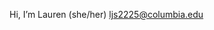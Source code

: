 Hi, I’m Lauren (she/her)
ljs2225@columbia.edu

<!---
ice-bear23/ice-bear23 is a ✨ special ✨ repository because its `README.md` (this file) appears on your GitHub profile.
You can click the Preview link to take a look at your changes.
--->
